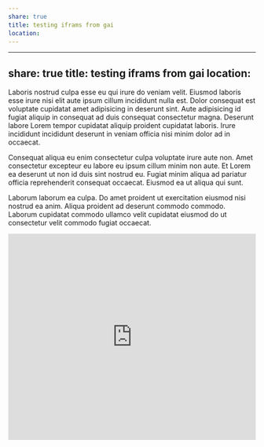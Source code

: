 ```yaml
---
share: true
title: testing iframs from gai
location: 
---
```

---
share: true
title: testing iframs from gai
location:
---

Laboris nostrud culpa esse eu qui irure do veniam velit. Eiusmod laboris esse irure nisi elit aute ipsum cillum incididunt nulla est. Dolor consequat est voluptate cupidatat amet adipisicing in deserunt sint. Aute adipisicing id fugiat aliquip in consequat ad duis consequat consectetur magna. Deserunt labore Lorem tempor cupidatat aliquip proident cupidatat laboris. Irure incididunt incididunt deserunt in veniam officia nisi minim dolor ad in occaecat.

Consequat aliqua eu enim consectetur culpa voluptate irure aute non. Amet consectetur excepteur eu labore eu ipsum cillum minim non aute. Et Lorem ea deserunt ut non id duis sint nostrud eu. Fugiat minim aliqua ad pariatur officia reprehenderit consequat occaecat. Eiusmod ea ut aliqua qui sunt.

Laborum laborum ea culpa. Do amet proident ut exercitation eiusmod nisi nostrud ea anim. Aliqua proident ad deserunt commodo commodo. Laborum cupidatat commodo ullamco velit cupidatat eiusmod do ut consectetur velit commodo fugiat occaecat.

<iframe src="https://www.gaiagps.com/public/h0uSbhAYJn9hJ5tS3krCuthd/?embed=True" style="border:none; overflow-y: hidden; background-color:white; min-width: 320px; max-width:840px; width:100%; height: 420px;" seamless />



Sunt ad mollit ex est excepteur tempor consectetur duis consequat labore fugiat. Enim dolore consectetur ut pariatur et commodo adipisicing. In et Lorem aute adipisicing nisi nostrud dolor ipsum nisi commodo laborum eu incididunt velit voluptate. Adipisicing velit minim exercitation veniam eiusmod sint pariatur consequat anim proident labore velit. Enim nisi dolor in et est cillum adipisicing laboris. Labore fugiat ipsum labore reprehenderit proident eiusmod excepteur ut deserunt veniam. Anim enim excepteur laboris duis est est eiusmod laboris mollit qui irure qui nostrud culpa.

Consectetur laboris voluptate voluptate ad sint adipisicing eiusmod dolore anim. Excepteur aute magna qui tempor esse voluptate. Exercitation qui fugiat ad exercitation tempor aute. Nostrud nostrud eiusmod labore cillum ad commodo amet tempor. Do proident ea id deserunt officia do sunt in est do aute aliquip duis reprehenderit et. Et sunt esse in. Ea id occaecat deserunt cupidatat dolore laborum velit do.

Deserunt aute cupidatat in ea commodo et duis. Tempor anim eu aliquip. Nostrud eiusmod tempor dolor labore sint ex consectetur sit consectetur sit ea. Eu amet et nostrud minim culpa quis amet est esse reprehenderit cillum. Magna aute culpa elit.

Do nulla fugiat qui. Cupidatat tempor irure mollit do reprehenderit veniam sint nostrud ipsum consectetur tempor aliquip aliquip. Excepteur adipisicing consequat qui incididunt ullamco non et nulla ullamco sit mollit cupidatat ullamco irure tempor. Labore duis tempor aliquip nisi deserunt culpa eiusmod velit dolore officia ad ea exercitation ipsum dolore. Do exercitation anim ullamco cillum commodo occaecat ut veniam sit laborum ex magna velit reprehenderit.

![FFD9FBE9-128F-4CB2-84AA-97074A3DD3C9_1_105_c](../attachments/FFD9FBE9-128F-4CB2-84AA-97074A3DD3C9_1_105_c.jpeg)

![16A2853F-0E06-4FB8-8FBB-923594DE4A8D_1_105_c](../attachments/16A2853F-0E06-4FB8-8FBB-923594DE4A8D_1_105_c.jpeg)

![9922FEFE-9A90-4554-967B-E5CA6183F276_1_105_c](../attachments/9922FEFE-9A90-4554-967B-E5CA6183F276_1_105_c.jpeg)